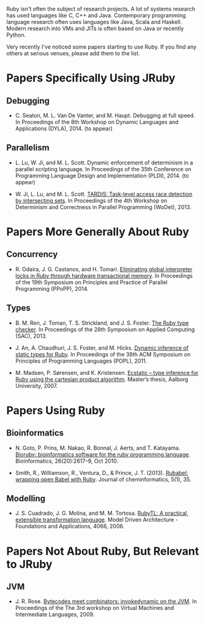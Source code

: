 Ruby isn't often the subject of research projects. A lot of systems research has used languages like C, C++ and Java. Contemporary programming language research often uses languages like Java, Scala and Haskell. Modern research into VMs and JITs is often based on Java or recently Python.

Very recently I've noticed some papers starting to use Ruby. If you find any others at serious venues, please add them to the list.

# Papers Specifically Using JRuby

## Debugging

*  C. Seaton, M. L. Van De Vanter, and M. Haupt. Debugging at full speed. In Proceedings of the 8th Workshop on Dynamic Languages and Applications (DYLA), 2014. (to appear)

## Parallelism

*   L. Lu, W. Ji, and M. L. Scott. Dynamic enforcement of determinism in a parallel scripting language. In Proceedings of the 35th Conference on Programming Language Design and Implementation (PLDI), 2014. (to appear)

*   W. Ji, L. Lu, and M. L. Scott. [TARDIS: Task-level access race detection by intersecting sets](http://wodet.cs.washington.edu/wp-content/uploads/2013/03/wodet2013-final9.pdf). In Proceedings of the 4th Workshop on Determinism and Correctness in Parallel Programming (WoDet), 2013.

# Papers More Generally About Ruby

## Concurrency

*   R. Odaira, J. G. Castanos, and H. Tomari. [Eliminating global interpreter locks in Ruby through hardware transactional memory](http://researcher.watson.ibm.com/researcher/files/jp-ODAIRA/PPoPP2014_RubyGILHTM.pdf). In Proceedings of the 19th Symposium on Principles and Practice of Parallel Programming (PPoPP), 2014.

## Types

*  B. M. Ren, J. Toman, T. S. Strickland, and J. S. Foster. [The Ruby type checker](http://www.cs.umd.edu/~jfoster/papers/oops13.pdf). In Proceedings of the 28th Symposium on Applied Computing (SAC), 2013.

*   J. An, A. Chaudhuri, J. S. Foster, and M. Hicks. [Dynamic inference of static types for Ruby](http://www.cs.umd.edu/~jfoster/papers/popl11.pdf). In Proceedings of the 38th ACM Symposium on Principles of Programming Languages (POPL), 2011.

*   M. Madsen, P. Sørensen, and K. Kristensen. [Ecstatic – type inference for Ruby using the cartesian product algorithm](http://projekter.aau.dk/projekter/files/61071016/1181807983.pdf). Master’s thesis, Aalborg University, 2007.

# Papers Using Ruby

## Bioinformatics

*   N. Goto, P. Prins, M. Nakao, R. Bonnal, J. Aerts, and T. Katayama. [Bioruby: bioinformatics software for the ruby programming language](http://www.ncbi.nlm.nih.gov/pmc/articles/PMC2951089/pdf/btq475.pdf). Bioinformatics, 26(20):2617–9, Oct 2010.

* Smith, R., Williamson, R., Ventura, D., & Prince, J. T. (2013). [Rubabel: wrapping open Babel with Ruby](http://www.biomedcentral.com/content/pdf/1758-2946-5-35.pdf). Journal of cheminformatics, 5(1), 35.

## Modelling

* J. S. Cuadrado, J. G. Molina, and M. M. Tortosa. [RubyTL: A practical, extensible transformation language](http://link.springer.com/chapter/10.1007/11787044_13). Model Driven Architecture - Foundations and Applications, 4066, 2006.

# Papers Not About Ruby, But Relevant to JRuby

## JVM

*   J. R. Rose. [Bytecodes meet combinators: invokedynamic on the JVM](http://cr.openjdk.java.net/~jrose/pres/200910-VMIL.pdf). In Proceedings of the The 3rd workshop on Virtual Machines and Intermediate Languages, 2009.